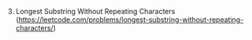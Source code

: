 3. Longest Substring Without Repeating Characters
   (https://leetcode.com/problems/longest-substring-without-repeating-characters/)
